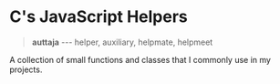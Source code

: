 # C's JavaScript Helpers

> **auttaja** --- helper, auxiliary, helpmate, helpmeet

A collection of small functions and classes that I commonly use in my projects.

